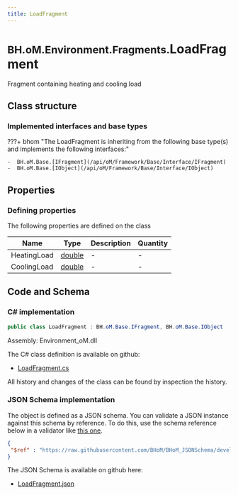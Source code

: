 ```yaml
---
title: LoadFragment
---
```


# <small>BH.oM.Environment.Fragments.</small>**LoadFragment**

Fragment containing heating and cooling load

## Class structure

### Implemented interfaces and base types

???+ bhom "The LoadFragment is inheriting from the following base type(s) and implements the following interfaces:"

    -  BH.oM.Base.[IFragment](/api/oM/Framework/Base/Interface/IFragment)
    -  BH.oM.Base.[IObject](/api/oM/Framework/Base/Interface/IObject)


## Properties



### Defining properties

The following properties are defined on the class

| Name             | Type             | Description      | Quantity         |
|------------------|------------------|------------------|------------------|
| HeatingLoad | [double](https://learn.microsoft.com/en-us/dotnet/api/System.Double?view=netstandard-2.0) | - | - |
| CoolingLoad | [double](https://learn.microsoft.com/en-us/dotnet/api/System.Double?view=netstandard-2.0) | - | - |


## Code and Schema

### C# implementation

``` C# title="C#"
public class LoadFragment : BH.oM.Base.IFragment, BH.oM.Base.IObject
```

Assembly: Environment_oM.dll

The C# class definition is available on github:

- [LoadFragment.cs](https://github.com/BHoM/BHoM/blob/develop/Environment_oM/Fragments\LoadFragment.cs)

All history and changes of the class can be found by inspection the history.
### JSON Schema implementation

The object is defined as a JSON schema. You can validate a JSON instance against this schema by reference. To do this, use the schema reference below in a validator like [this one](https://www.jsonschemavalidator.net/).

``` json title="JSON Schema"
{
 "$ref" : "https://raw.githubusercontent.com/BHoM/BHoM_JSONSchema/develop/Environment_oM/Fragments/LoadFragment.json"
}
```

The JSON Schema is available on github here:

- [LoadFragment.json](https://github.com/BHoM/BHoM_JSONSchema/blob/develop/Environment_oM/Fragments/LoadFragment.json)
